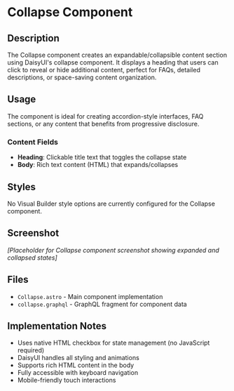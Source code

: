 # Collapse Component

## Description

The Collapse component creates an expandable/collapsible content section using DaisyUI's collapse component. It displays a heading that users can click to reveal or hide additional content, perfect for FAQs, detailed descriptions, or space-saving content organization.

## Usage

The component is ideal for creating accordion-style interfaces, FAQ sections, or any content that benefits from progressive disclosure.

### Content Fields

- **Heading**: Clickable title text that toggles the collapse state
- **Body**: Rich text content (HTML) that expands/collapses

## Styles

No Visual Builder style options are currently configured for the Collapse component.

## Screenshot

*[Placeholder for Collapse component screenshot showing expanded and collapsed states]*

## Files

- `Collapse.astro` - Main component implementation
- `collapse.graphql` - GraphQL fragment for component data

## Implementation Notes

- Uses native HTML checkbox for state management (no JavaScript required)
- DaisyUI handles all styling and animations
- Supports rich HTML content in the body
- Fully accessible with keyboard navigation
- Mobile-friendly touch interactions